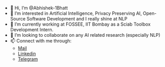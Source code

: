 - 👋 Hi, I’m @Abhishek-1Bhatt
- 👀 I’m interested in Artificial Intelligence, Privacy Preserving AI, Open-Source Software Development and I really shine at NLP
- 🌱 I’m currently working at FOSSEE, IIT Bombay as a Sciab Toolbox Development Intern.
- 💞️ I’m looking to collaborate on any AI related research (especially NLP)
- 📫 Connect with me through: 
    - [Mail](abhishekbhatt730@gmail.com)
    - [Linkedin](https://www.linkedin.com/in/abhishek-bhatt-71a9b7120/)
    - [Telegram](https://t.me/ba_2tripleO)
                              

<!---
Abhishek-1Bhatt/Abhishek-1Bhatt is a ✨ special ✨ repository because its `README.md` (this file) appears on your GitHub profile.
You can click the Preview link to take a look at your changes.
--->
